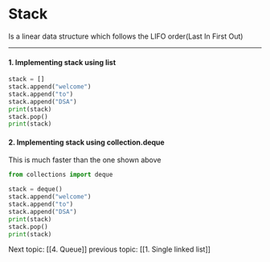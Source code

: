 # Stack

Is a linear data structure which follows the LIFO order(Last In First Out)

---

#### 1.  Implementing stack using list

```python
stack = []
stack.append("welcome")
stack.append("to")
stack.append("DSA")
print(stack)
stack.pop()
print(stack)
```

#### 2.  Implementing stack using collection.deque

This is much faster than the one shown above

```python
from collections import deque

stack = deque()
stack.append("welcome")
stack.append("to")
stack.append("DSA")
print(stack)
stack.pop()
print(stack)
```


Next topic: [[4. Queue]]
previous topic: [[1. Single linked list]]